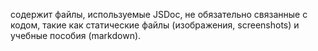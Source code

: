 содержит файлы, используемые JSDoc, не обязательно связанные с кодом, такие как статические файлы (изображения, screenshots) и учебные пособия (markdown).